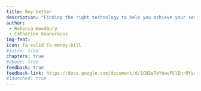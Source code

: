 ```yaml
---
title: Buy better
description: "Finding the right technology to help you achieve your service delivery and operational goals can be daunting and overwhelming. It’s too hard to navigate the government technology marketplace and too easy to be swayed by sales and marketing."
author:
 - Rebecca Woodbury
 - Catherine Geanuracos
img-feat: 
icon: fa-solid fa-money-bill
#intro: true
chapters: true
#about: true
feedback: true
feedback-link: https://docs.google.com/document/d/1CN2e7oYbwoFClEnr0YsmkIjDhpHhmazcQ_an04b8_aA/edit?usp=sharing
#launched: true
---
```


